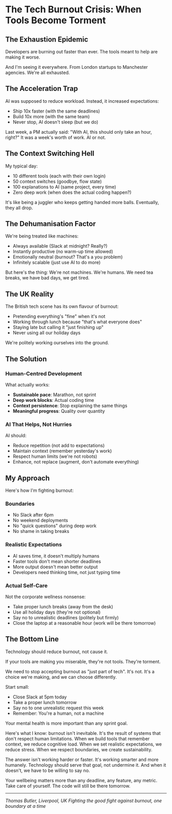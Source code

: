 # The Tech Burnout Crisis: When Tools Become Torment

## The Exhaustion Epidemic

Developers are burning out faster than ever.
The tools meant to help are making it worse.

And I'm seeing it everywhere. From London startups to Manchester agencies. We're all exhausted.

## The Acceleration Trap

AI was supposed to reduce workload.
Instead, it increased expectations:
- Ship 10x faster (with the same deadlines)
- Build 10x more (with the same team)
- Never stop, AI doesn't sleep (but we do)

Last week, a PM actually said: "With AI, this should only take an hour, right?"
It was a week's worth of work. AI or not.

## The Context Switching Hell

My typical day:
- 10 different tools (each with their own login)
- 50 context switches (goodbye, flow state)
- 100 explanations to AI (same project, every time)
- Zero deep work (when does the actual coding happen?)

It's like being a juggler who keeps getting handed more balls. Eventually, they all drop.

## The Dehumanisation Factor

We're being treated like machines:
- Always available (Slack at midnight? Really?)
- Instantly productive (no warm-up time allowed)
- Emotionally neutral (burnout? That's a you problem)
- Infinitely scalable (just use AI to do more)

But here's the thing: We're not machines. We're humans. We need tea breaks, we have bad days, we get tired.

## The UK Reality

The British tech scene has its own flavour of burnout:
- Pretending everything's "fine" when it's not
- Working through lunch because "that's what everyone does"
- Staying late but calling it "just finishing up"
- Never using all our holiday days

We're politely working ourselves into the ground.

## The Solution

### Human-Centred Development
What actually works:
- **Sustainable pace**: Marathon, not sprint
- **Deep work blocks**: Actual coding time
- **Context persistence**: Stop explaining the same things
- **Meaningful progress**: Quality over quantity

### AI That Helps, Not Hurries
AI should:
- Reduce repetition (not add to expectations)
- Maintain context (remember yesterday's work)
- Respect human limits (we're not robots)
- Enhance, not replace (augment, don't automate everything)

## My Approach

Here's how I'm fighting burnout:

### Boundaries
- No Slack after 6pm
- No weekend deployments
- No "quick questions" during deep work
- No shame in taking breaks

### Realistic Expectations
- AI saves time, it doesn't multiply humans
- Faster tools don't mean shorter deadlines
- More output doesn't mean better output
- Developers need thinking time, not just typing time

### Actual Self-Care
Not the corporate wellness nonsense:
- Take proper lunch breaks (away from the desk)
- Use all holiday days (they're not optional)
- Say no to unrealistic deadlines (politely but firmly)
- Close the laptop at a reasonable hour (work will be there tomorrow)

## The Bottom Line

Technology should reduce burnout, not cause it.

If your tools are making you miserable, they're not tools. They're torment.

We need to stop accepting burnout as "just part of tech". It's not. It's a choice we're making, and we can choose differently.

Start small:
- Close Slack at 5pm today
- Take a proper lunch tomorrow
- Say no to one unrealistic request this week
- Remember: You're a human, not a machine

Your mental health is more important than any sprint goal.

Here's what I know: burnout isn't inevitable. It's the result of systems that don't respect human limitations. When we build tools that remember context, we reduce cognitive load. When we set realistic expectations, we reduce stress. When we respect boundaries, we create sustainability.

The answer isn't working harder or faster. It's working smarter and more humanely. Technology should serve that goal, not undermine it. And when it doesn't, we have to be willing to say no.

Your wellbeing matters more than any deadline, any feature, any metric. Take care of yourself. The code will still be there tomorrow.

---

*Thomas Butler, Liverpool, UK*
*Fighting the good fight against burnout, one boundary at a time*
